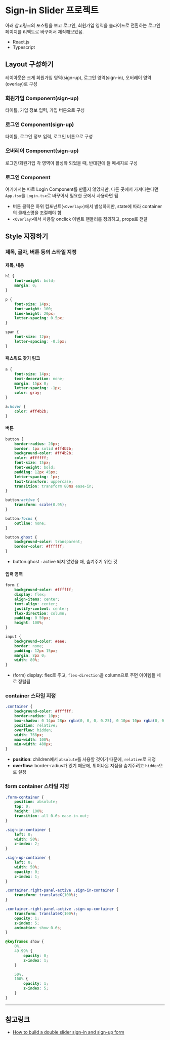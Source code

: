 # Sign-in Slider 프로젝트
아래 참고링크의 포스팅을 보고 로그인, 회원가입 영역을 슬라이드로 전환하는 로그인 페이지를 리액트로 바꾸어서 제작해보았음.

* React.js
* Typescript

## Layout 구성하기
레이아웃은 크게 회원가입 영역(sign-up), 로그인 영역(sign-in), 오버레이 영역(overlay)로 구성

### 회원가입 Component(sign-up)
타이틀, 가입 정보 입력, 가입 버튼으로 구성

### 로그인 Component(sign-up)
타이틀, 로그인 정보 입력, 로그인 버튼으로 구성

### 오버레이 Component(sign-up)
로그인/회원가입 각 영역이 활성화 되었을 때, 반대편에 뜰 메세지로 구성

### 로그인 Component
여기에서는 따로 Login Component를 만들지 않았지만, 다른 곳에서 가져다쓴다면 `App.tsx`를 `Login.tsx`로 바꾸어서 필요한 곳에서 사용하면 됨

* 버튼 클릭은 하위 컴포넌트(`<Overlay>`)에서 발생하지만, state에 따라 container의 클래스명을 조절해야 함
* `<Overlay>`에서 사용할 onclick 이벤트 핸들러를 정의하고, props로 전달

## Style 지정하기

### 제목, 글자, 버튼 등의 스타일 지정
#### 제목, 내용
```css
h1 {
    font-weight: bold;
    margin: 0;
}

p {
    font-size: 14px;
    font-weight: 100;
    line-height: 20px;
    letter-spacing: 0.5px;
}

span {
    font-size: 12px;
    letter-spacing: -0.5px;
}
```

#### 패스워드 찾기 링크
```css
a {
    font-size: 14px;
    text-decoration: none;
    margin: 15px 0;
    letter-spacing: -1px;
    color: gray;
}

a:hover {
    color: #ff4b2b;
}
```

#### 버튼
```css
button {
    border-radius: 20px;
    border: 1px solid #ff4b2b;
    background-color: #ff4b2b;
    color: #ffffff;
    font-size: 15px;
    font-weight: bold;
    padding: 12px 45px;
    letter-spacing: 1px;
    text-transform: uppercase;
    transition: transform 80ms ease-in;
}

button:active {
    transform: scale(0.95);
}

button:focus {
    outline: none;
}

button.ghost {
    background-color: transparent;
    border-color: #ffffff;
}
```

* button.ghost : active 되지 않았을 때, 숨겨주기 위한 것

#### 입력 영역 
```css
form {
    background-color: #ffffff;
    display: flex;
    align-items: center;
    text-align: center;
    justify-content: center;
    flex-direction: column;
    padding: 0 50px;
    height: 100%;
}

input {
    background-color: #eee;
    border: none;
    padding: 12px 15px;
    margin: 8px 0;
    width: 80%;
}
```

* (form) display: flex로 주고, `flex-direction`을 column으로 주면 아이템들 세로 정렬됨

### container 스타일 지정
```css
.container {
    background-color: #ffffff;
    border-radius: 10px;
    box-shadow: 0 14px 28px rgba(0, 0, 0, 0.25), 0 10px 10px rgba(0, 0, 0, 0.22);
    position: relative;
    overflow: hidden;
    width: 768px;
    max-width: 100%;
    min-width: 480px;
}
```
* **position**: children에서 `absolute`를 사용할 것이기 때문에, `relative`로 지정
* **overflow**: border-radius가 있기 때문에, 튀어나온 지점을 숨겨주려고 `hidden`으로 설정

### form container 스타일 지정
```css
.form-container {
    position: absolute;
    top: 0;
    height: 100%;
    transition: all 0.6s ease-in-out;
}

.sign-in-container {
    left: 0;
    width: 50%;
    z-index: 2;
}

.sign-up-container {
    left: 0;
    width: 50%;
    opacity: 0;
    z-index: 1;
}

.container.right-panel-active .sign-in-container {
    transform: translateX(100%);
}

.container.right-panel-active .sign-up-container {
    transform: translateX(100%);
    opacity: 1;
    z-index: 5;
    animation: show 0.6s;
}

@keyframes show {
    0%,
    49.99% {
        opacity: 0;
        z-index: 1;
    }

    50%,
    100% {
        opacity: 1;
        z-index: 5;
    }
}
``` 

***
## 참고링크
* [How to build a double slider sign-in and sign-up form](https://medium.freecodecamp.org/how-to-build-a-double-slider-sign-in-and-sign-up-form-6a5d03612a34)
